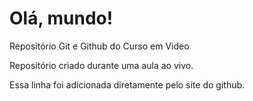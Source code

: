 # Olá, mundo!
 Repositório  Git e Github do Curso em Video

 Repositório criado durante uma aula ao vivo.
 
 Essa linha foi adicionada diretamente pelo site do github.
